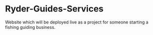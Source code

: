 # Ryder-Guides-Services
Website which will be deployed live as a project for someone starting a fishing guiding business.
